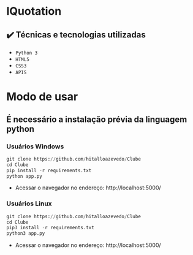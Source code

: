 # IQuotation
## ✔️ Técnicas e tecnologias utilizadas

- ``Python 3``
- ``HTML5``
- ``CSS3``
- ``APIS``

# Modo de usar
## É necessário a instalação prévia da linguagem python
### Usuários Windows
~~~python
git clone https://github.com/hitalloazevedo/Clube
cd Clube
pip install -r requirements.txt
python app.py
~~~
* Acessar o navegador no endereço: http://localhost:5000/

### Usuários Linux
~~~python
git clone https://github.com/hitalloazevedo/Clube
cd Clube
pip3 install -r requirements.txt
python3 app.py
~~~
* Acessar o navegador no endereço: http://localhost:5000/